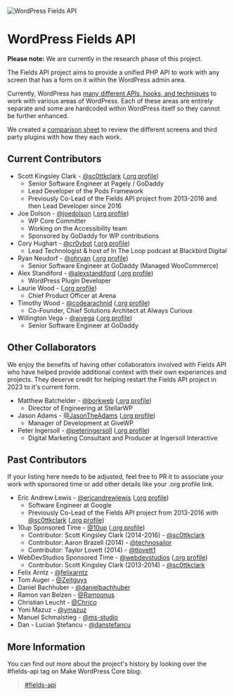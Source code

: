 ![WordPress Fields API](https://raw.githubusercontent.com/sc0ttkclark/wordpress-fields-api/assets/banner-github.png)

# WordPress Fields API

**Please note:** We are currently in the research phase of this project.

The Fields API project aims to provide a unified PHP API to work with any screen that has a form on it within the
WordPress admin area.

Currently, WordPress has [many different APIs, hooks, and techniques](docs/research.md) to work with various areas of WordPress. Each of
these areas are entirely separate and some are hardcoded within WordPress itself so they cannot be further enhanced.

We created a [comparison sheet](https://docs.google.com/spreadsheets/d/1GE9129GjBz1s0K4Gv2SFhOWIENWB6gv33rGKoK_QZ-Q/edit#gid=3) to review the different screens and third party plugins with how they each work.

## Current Contributors

* Scott Kingsley Clark - [@sc0ttkclark](https://github.com/sc0ttkclark) ([.org profile](https://profiles.wordpress.org/sc0ttkclark/))
    * Senior Software Engineer at Pagely / GoDaddy
    * Lead Developer of the Pods Framework
    * Previously Co-Lead of the Fields API project from 2013-2016 and then Lead Developer since 2016
* Joe Dolson - [@joedolson](https://github.com/joedolson) ([.org profile](https://profiles.wordpress.org/joedolson/))
    * WP Core Committer
    * Working on the Accessibility team
    * Sponsored by GoDaddy for WP contributions
* Cory Hughart - [@cr0ybot](https://github.com/cr0ybot) ([.org profile](https://profiles.wordpress.org/cr0ybot/))
    * Lead Technologist & host of In The Loop podcast at Blackbird Digital
* Ryan Neudorf - [@ohryan](https://github.com/ohryan) ([.org profile](https://profiles.wordpress.org/ohryan/))
    * Senior Software Engineer at GoDaddy (Managed WooCommerce)
* Alex Standiford - [@alexstandiford](https://github.com/alexstandiford) ([.org profile](https://profiles.wordpress.org/alexstandiford/))
    * WordPress Plugin Developer
* Laurie Wood - ([.org profile](https://profiles.wordpress.org/lauriewood/))
    * Chief Product Officer at Arena
* Timothy Wood - [@codearachnid](https://github.com/codearachnid) ([.org profile](https://profiles.wordpress.org/codearachnid/))
    * Co-Founder, Chief Solutions Architect at Always Curious
* Willington Vega - [@wvega](https://github.com/wvega) ([.org profile](https://profiles.wordpress.org/wvega/))
    * Senior Software Engineer at GoDaddy

## Other Collaborators

We enjoy the benefits of having other collaborators involved with Fields API who have helped provide additional context with their own experiences and projects. They deserve credit for helping restart the Fields API project in 2023 to it's current form.

* Matthew Batchelder - [@borkweb](https://github.com/borkweb) ([.org profile](https://profiles.wordpress.org/borkweb/))
    * Director of Engineering at StellarWP
* Jason Adams - [@JasonTheAdams](https://github.com/JasonTheAdams) ([.org profile](https://profiles.wordpress.org/jason_the_adams/))
    * Manager of Development at GiveWP
* Peter Ingersoll - [@peteringersoll](https://github.com/peteringersoll) ([.org profile](https://profiles.wordpress.org/peteringersoll/))
    * Digital Marketing Consultant and Producer at Ingersoll Interactive

## Past Contributors

If your listing here needs to be adjusted, feel free to PR it to associate your work with sponsored time or add other details like your .org profile link.

* Eric Andrew Lewis - [@ericandrewlewis](https://github.com/ericandrewlewis) ([.org profile](https://profiles.wordpress.org/ericlewis/))
    * Software Engineer at Google
    * Previously Co-Lead of the Fields API project from 2013-2016
      with [@sc0ttkclark](https://github.com/sc0ttkclark) ([.org profile](https://profiles.wordpress.org/sc0ttkclark/))
* 10up Sponsored Time - [@10up](https://github.com/10up) ([.org profile](https://profiles.wordpress.org/10up/))
    * Contributor: Scott Kingsley Clark (2014-2016) - [@sc0ttkclark](https://github.com/sc0ttkclark)
    * Contributor: Aaron Brazell (2014) - [@technosailor](https://github.com/technosailor)
    * Contributor: Taylor Lovett (2014) - [@tlovett1](https://github.com/tlovett1)
* WebDevStudios Sponsored Time - [@webdevstudios](https://github.com/webdevstudios) ([.org profile](https://profiles.wordpress.org/webdevstudios/))
    * Contributor: Scott Kingsley Clark (2013-2014) - [@sc0ttkclark](https://github.com/sc0ttkclark)
* Felix Arntz - [@felixarntz](https://github.com/felixarntz)
* Tom Auger - [@Zeitguys](https://github.com/Zeitguys)
* Daniel Bachhuber - [@danielbachhuber](https://github.com/danielbachhuber)
* Ramon van Belzen - [@Ramoonus](https://github.com/Ramoonus)
* Christian Leucht - [@Chrico](https://github.com/Chrico)
* Yoni Mazuz - [@ymazuz](https://github.com/ymazuz)
* Manuel Schmalstieg - [@ms-studio](https://github.com/ms-studio)
* Dan - Lucian Ștefancu - [@danstefancu](https://github.com/danstefancu)

## More Information

You can find out more about the project's history by looking over the #fields-api tag on Make WordPress Core blog:

> [#fields-api](https://make.wordpress.org/core/tag/fields-api/)
